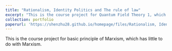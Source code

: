 ```yaml
---
title: "Rationalism, Identity Politics and The rule of law"
excerpt: "This is the course project for Quantum Field Theory 1, which introduces the basic concepts of quantum fields and representations, especially vector fields."
collection: portfolio
paperurl: 'https://shenzhu28.github.io/homepage/files/Rationalism, Identity Politics and The rule of law.pdf'
---
```


This is the course project for basic principle of Marxism, which has little to do with Marxism.
